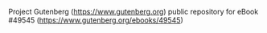 Project Gutenberg (https://www.gutenberg.org) public repository for eBook #49545 (https://www.gutenberg.org/ebooks/49545)
